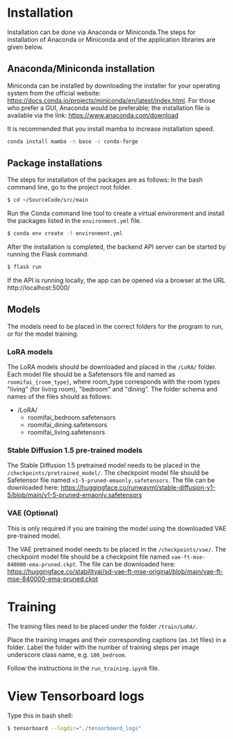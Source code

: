 # Installation

Installation can be done via Anaconda or Miniconda.The steps for installation of Anaconda or Miniconda and of the application libraries are given below.

## Anaconda/Miniconda installation

Miniconda can be installed by downloading the installer for your operating system from the official website: https://docs.conda.io/projects/miniconda/en/latest/index.html. For those who prefer a GUI, Anaconda would be preferable; the installation file is available via the link: https://www.anaconda.com/download

It is recommended that you install mamba to increase installation speed.

```bash
conda install mamba -n base -c conda-forge
```

## Package installations

The steps for installation of the packages are as follows:
In the bash command line, go to the project root folder.

```bash
$ cd ~/SourceCode/src/main
```

Run the Conda command line tool to create a virtual environment and install the packages listed in the `environment.yml` file.

```bash
$ conda env create -f environment.yml
```

After the installation is completed, the backend API server can be started by running the Flask command.

```bash
$ flask run
```

If the API is running locally, the app can be opened via a browser at the URL http://localhost:5000/

## Models

The models need to be placed in the correct folders for the program to run, or for the model training.

### LoRA models

The LoRA models should be downloaded and placed in the `/LoRA/` folder. Each model file should be a Safetensors file and named as `roomifai_{room_type}`, where room_type corresponds with the room types "living" (for living room), "bedroom" and "dining". The folder schema and names of the files should as follows:

- /LoRA/
  - roomifai_bedroom.safetensors
  - roomifai_dining.safetensors
  - roomifai_living.safetensors

### Stable Diffusion 1.5 pre-trained models

The Stable Diffusion 1.5 pretrained model needs to be placed in the `/checkpoints/pretrained_model/`. The checkpoint model file should be Safetensor file named `v1-5-pruned-emaonly.safetensors`. The file can be downloaded here: https://huggingface.co/runwayml/stable-diffusion-v1-5/blob/main/v1-5-pruned-emaonly.safetensors

### VAE (Optional)

This is only required if you are training the model using the downloaded VAE pre-trained model.

The VAE pretrained model needs to be placed in the `/checkpoints/vae/`. The checkpoint model file should be a checkpoint file named `vae-ft-mse-840000-ema-pruned.ckpt`. The file can be downloaded here: https://huggingface.co/stabilityai/sd-vae-ft-mse-original/blob/main/vae-ft-mse-840000-ema-pruned.ckpt

# Training

The training files need to be placed under the folder `/train/LoRA/`.

Place the training images and their corresponding captions (as .txt files) in a folder. Label the folder with the number of training steps per image underscore class name, e.g. `100_bedroom`.

Follow the instructions in the `run_training.ipynb` file.

# View Tensorboard logs

Type this in bash shell:

```bash
$ tensorboard --logdir="./tensorboard_logs"
```
